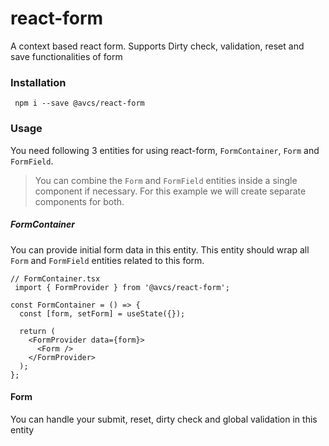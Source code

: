 # react-form
A context based react form. Supports Dirty check, validation, reset and save functionalities of form

### Installation
```
 npm i --save @avcs/react-form
```

### Usage
You need following 3 entities for using react-form, `FormContainer`, `Form` and `FormField`.

> You can combine the `Form` and `FormField` entities inside a single component if necessary.
> For this example we will create separate components for both.

##### FormContainer
You can provide initial form data in this entity. This entity should wrap all `Form` and `FormField` entities related to this form.

```
// FormContainer.tsx
 import { FormProvider } from '@avcs/react-form';

const FormContainer = () => {
  const [form, setForm] = useState({});
  
  return (
    <FormProvider data={form}>
      <Form />
    </FormProvider>
  );
};

```

#### Form
You can handle your submit, reset, dirty check and global validation in this entity
